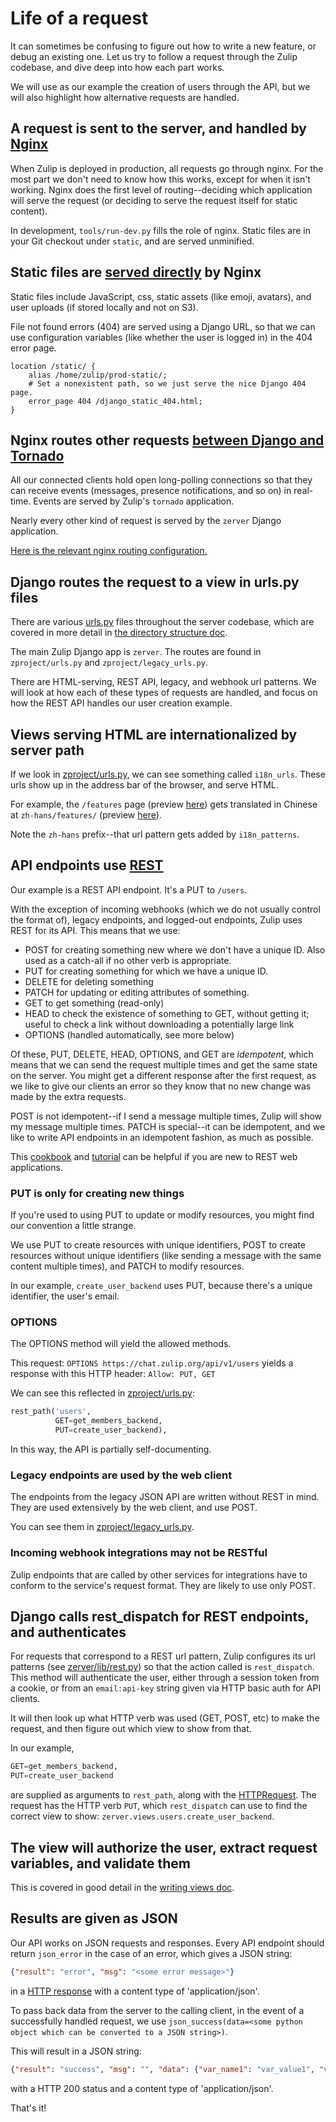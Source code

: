 # Life of a request

It can sometimes be confusing to figure out how to write a new feature,
or debug an existing one. Let us try to follow a request through the
Zulip codebase, and dive deep into how each part works.

We will use as our example the creation of users through the API, but we
will also highlight how alternative requests are handled.

## A request is sent to the server, and handled by [Nginx](https://nginx.org/en/docs/)

When Zulip is deployed in production, all requests go through nginx.
For the most part we don't need to know how this works, except for when
it isn't working. Nginx does the first level of routing--deciding which
application will serve the request (or deciding to serve the request
itself for static content).

In development, `tools/run-dev.py` fills the role of nginx. Static files
are in your Git checkout under `static`, and are served unminified.

## Static files are [served directly][served-directly] by Nginx

[served-directly]: https://github.com/zulip/zulip/blob/main/puppet/zulip/files/nginx/zulip-include-frontend/app

Static files include JavaScript, css, static assets (like emoji, avatars),
and user uploads (if stored locally and not on S3).

File not found errors (404) are served using a Django URL, so that we
can use configuration variables (like whether the user is logged in)
in the 404 error page.

```nginx
location /static/ {
    alias /home/zulip/prod-static/;
    # Set a nonexistent path, so we just serve the nice Django 404 page.
    error_page 404 /django_static_404.html;
}
```

## Nginx routes other requests [between Django and Tornado][tornado-django]

[tornado-django]: ../overview/architecture-overview.html?highlight=tornado#django-and-tornado

All our connected clients hold open long-polling connections so that
they can receive events (messages, presence notifications, and so on) in
real-time. Events are served by Zulip's `tornado` application.

Nearly every other kind of request is served by the `zerver` Django
application.

[Here is the relevant nginx routing configuration.][nginx-config-link]

[nginx-config-link]: https://github.com/zulip/zulip/blob/main/puppet/zulip/files/nginx/zulip-include-frontend/app

## Django routes the request to a view in urls.py files

There are various
[urls.py](https://docs.djangoproject.com/en/1.8/topics/http/urls/)
files throughout the server codebase, which are covered in more detail
in
[the directory structure doc](../overview/directory-structure.md).

The main Zulip Django app is `zerver`. The routes are found in
`zproject/urls.py` and `zproject/legacy_urls.py`.

There are HTML-serving, REST API, legacy, and webhook url patterns. We
will look at how each of these types of requests are handled, and focus
on how the REST API handles our user creation example.

## Views serving HTML are internationalized by server path

If we look in
[zproject/urls.py](https://github.com/zulip/zulip/blob/main/zproject/urls.py),
we can see something called `i18n_urls`. These urls show up in the
address bar of the browser, and serve HTML.

For example, the `/features` page (preview
[here](https://zulip.com/features/)) gets translated in Chinese at
`zh-hans/features/` (preview
[here](https://zulip.com/zh-hans/features/)).

Note the `zh-hans` prefix--that url pattern gets added by `i18n_patterns`.

## API endpoints use [REST](https://www.ics.uci.edu/~fielding/pubs/dissertation/rest_arch_style.htm)

Our example is a REST API endpoint. It's a PUT to `/users`.

With the exception of incoming webhooks (which we do not usually control the
format of), legacy endpoints, and logged-out endpoints, Zulip uses REST
for its API. This means that we use:

* POST for creating something new where we don't have a unique
  ID. Also used as a catch-all if no other verb is appropriate.
* PUT for creating something for which we have a unique ID.
* DELETE for deleting something
* PATCH for updating or editing attributes of something.
* GET to get something (read-only)
* HEAD to check the existence of something to GET, without getting it;
  useful to check a link without downloading a potentially large link
* OPTIONS (handled automatically, see more below)

Of these, PUT, DELETE, HEAD, OPTIONS, and GET are *idempotent*, which
means that we can send the request multiple times and get the same
state on the server. You might get a different response after the first
request, as we like to give our clients an error so they know that no
new change was made by the extra requests.

POST is not idempotent--if I send a message multiple times, Zulip will
show my message multiple times. PATCH is special--it can be
idempotent, and we like to write API endpoints in an idempotent fashion,
as much as possible.

This [cookbook](http://restcookbook.com/) and
[tutorial](https://www.restapitutorial.com/) can be helpful if you are
new to REST web applications.

### PUT is only for creating new things

If you're used to using PUT to update or modify resources, you might
find our convention a little strange.

We use PUT to create resources with unique identifiers, POST to create
resources without unique identifiers (like sending a message with the
same content multiple times), and PATCH to modify resources.

In our example, `create_user_backend` uses PUT, because there's a unique
identifier, the user's email.

### OPTIONS

The OPTIONS method will yield the allowed methods.

This request:
`OPTIONS https://chat.zulip.org/api/v1/users`
yields a response with this HTTP header:
`Allow: PUT, GET`

We can see this reflected in [zproject/urls.py](https://github.com/zulip/zulip/blob/main/zproject/urls.py):

```python
rest_path('users',
          GET=get_members_backend,
          PUT=create_user_backend),
```

In this way, the API is partially self-documenting.

### Legacy endpoints are used by the web client

The endpoints from the legacy JSON API are written without REST in
mind. They are used extensively by the web client, and use POST.

You can see them in
[zproject/legacy_urls.py](https://github.com/zulip/zulip/blob/main/zproject/legacy_urls.py).

### Incoming webhook integrations may not be RESTful

Zulip endpoints that are called by other services for integrations have
to conform to the service's request format. They are likely to use
only POST.

## Django calls rest_dispatch for REST endpoints, and authenticates

For requests that correspond to a REST url pattern, Zulip configures
its url patterns (see
[zerver/lib/rest.py](https://github.com/zulip/zulip/blob/main/zerver/lib/rest.py))
so that the action called is `rest_dispatch`. This method will
authenticate the user, either through a session token from a cookie,
or from an `email:api-key` string given via HTTP basic auth for API
clients.

It will then look up what HTTP verb was used (GET, POST, etc) to make
the request, and then figure out which view to show from that.

In our example,

```python
GET=get_members_backend,
PUT=create_user_backend
```

are supplied as arguments to `rest_path`, along with the
[HTTPRequest](https://docs.djangoproject.com/en/1.8/ref/request-response/).
The request has the HTTP verb `PUT`, which `rest_dispatch` can use to
find the correct view to show:
`zerver.views.users.create_user_backend`.

## The view will authorize the user, extract request variables, and validate them

This is covered in good detail in the [writing views doc](writing-views.md).

## Results are given as JSON

Our API works on JSON requests and responses. Every API endpoint should
return `json_error` in the case of an error, which gives a JSON string:

```json
{"result": "error", "msg": "<some error message>"}
```

in a
[HTTP response](https://docs.djangoproject.com/en/1.8/ref/request-response/)
with a content type of 'application/json'.

To pass back data from the server to the calling client, in the event of
a successfully handled request, we use
`json_success(data=<some python object which can be converted to a JSON string>)`.

This will result in a JSON string:

```json
{"result": "success", "msg": "", "data": {"var_name1": "var_value1", "var_name2": "var_value2"}}
```

with a HTTP 200 status and a content type of 'application/json'.

That's it!
